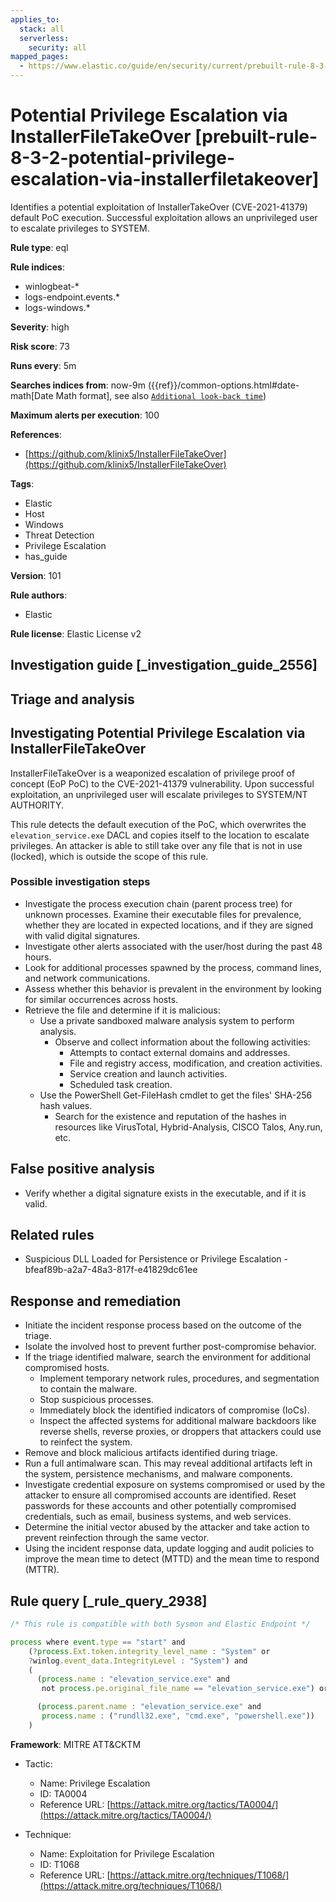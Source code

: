 ```yaml
---
applies_to:
  stack: all
  serverless:
    security: all
mapped_pages:
  - https://www.elastic.co/guide/en/security/current/prebuilt-rule-8-3-2-potential-privilege-escalation-via-installerfiletakeover.html
---
```


# Potential Privilege Escalation via InstallerFileTakeOver [prebuilt-rule-8-3-2-potential-privilege-escalation-via-installerfiletakeover]

Identifies a potential exploitation of InstallerTakeOver (CVE-2021-41379) default PoC execution. Successful exploitation allows an unprivileged user to escalate privileges to SYSTEM.

**Rule type**: eql

**Rule indices**:

* winlogbeat-*
* logs-endpoint.events.*
* logs-windows.*

**Severity**: high

**Risk score**: 73

**Runs every**: 5m

**Searches indices from**: now-9m ({{ref}}/common-options.html#date-math[Date Math format], see also [`Additional look-back time`](docs-content://solutions/security/detect-and-alert/create-detection-rule.md#rule-schedule))

**Maximum alerts per execution**: 100

**References**:

* [https://github.com/klinix5/InstallerFileTakeOver](https://github.com/klinix5/InstallerFileTakeOver)

**Tags**:

* Elastic
* Host
* Windows
* Threat Detection
* Privilege Escalation
* has_guide

**Version**: 101

**Rule authors**:

* Elastic

**Rule license**: Elastic License v2

## Investigation guide [_investigation_guide_2556]

## Triage and analysis

## Investigating Potential Privilege Escalation via InstallerFileTakeOver

InstallerFileTakeOver is a weaponized escalation of privilege proof of concept (EoP PoC) to the CVE-2021-41379 vulnerability. Upon successful exploitation, an
unprivileged user will escalate privileges to SYSTEM/NT AUTHORITY.

This rule detects the default execution of the PoC, which overwrites the `elevation_service.exe` DACL and copies itself
to the location to escalate privileges. An attacker is able to still take over any file that is not in use (locked),
which is outside the scope of this rule.

### Possible investigation steps

- Investigate the process execution chain (parent process tree) for unknown processes. Examine their executable files
for prevalence, whether they are located in expected locations, and if they are signed with valid digital signatures.
- Investigate other alerts associated with the user/host during the past 48 hours.
- Look for additional processes spawned by the process, command lines, and network communications.
- Assess whether this behavior is prevalent in the environment by looking for similar occurrences across hosts.
- Retrieve the file and determine if it is malicious:
  - Use a private sandboxed malware analysis system to perform analysis.
    - Observe and collect information about the following activities:
      - Attempts to contact external domains and addresses.
      - File and registry access, modification, and creation activities.
      - Service creation and launch activities.
      - Scheduled task creation.
  - Use the PowerShell Get-FileHash cmdlet to get the files' SHA-256 hash values.
    - Search for the existence and reputation of the hashes in resources like VirusTotal, Hybrid-Analysis, CISCO Talos, Any.run, etc.

## False positive analysis

- Verify whether a digital signature exists in the executable, and if it is valid.

## Related rules

- Suspicious DLL Loaded for Persistence or Privilege Escalation - bfeaf89b-a2a7-48a3-817f-e41829dc61ee

## Response and remediation

- Initiate the incident response process based on the outcome of the triage.
- Isolate the involved host to prevent further post-compromise behavior.
- If the triage identified malware, search the environment for additional compromised hosts.
  - Implement temporary network rules, procedures, and segmentation to contain the malware.
  - Stop suspicious processes.
  - Immediately block the identified indicators of compromise (IoCs).
  - Inspect the affected systems for additional malware backdoors like reverse shells, reverse proxies, or droppers that
  attackers could use to reinfect the system.
- Remove and block malicious artifacts identified during triage.
- Run a full antimalware scan. This may reveal additional artifacts left in the system, persistence mechanisms, and
malware components.
- Investigate credential exposure on systems compromised or used by the attacker to ensure all compromised accounts are
identified. Reset passwords for these accounts and other potentially compromised credentials, such as email, business
systems, and web services.
- Determine the initial vector abused by the attacker and take action to prevent reinfection through the same vector.
- Using the incident response data, update logging and audit policies to improve the mean time to detect (MTTD) and the
mean time to respond (MTTR).

## Rule query [_rule_query_2938]

```js
/* This rule is compatible with both Sysmon and Elastic Endpoint */

process where event.type == "start" and
    (?process.Ext.token.integrity_level_name : "System" or
    ?winlog.event_data.IntegrityLevel : "System") and
    (
      (process.name : "elevation_service.exe" and
       not process.pe.original_file_name == "elevation_service.exe") or

      (process.parent.name : "elevation_service.exe" and
       process.name : ("rundll32.exe", "cmd.exe", "powershell.exe"))
    )
```

**Framework**: MITRE ATT&CKTM

* Tactic:

    * Name: Privilege Escalation
    * ID: TA0004
    * Reference URL: [https://attack.mitre.org/tactics/TA0004/](https://attack.mitre.org/tactics/TA0004/)

* Technique:

    * Name: Exploitation for Privilege Escalation
    * ID: T1068
    * Reference URL: [https://attack.mitre.org/techniques/T1068/](https://attack.mitre.org/techniques/T1068/)



